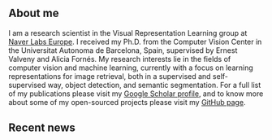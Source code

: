 ## About me

I am a research scientist in the Visual Representation Learning group at [Naver Labs Europe](https://europe.naverlabs.com/). I received my Ph.D. from the Computer Vision Center in the Universitat Autonoma de Barcelona, Spain, supervised by Ernest Valveny and Alicia Fornés. My research interests lie in the fields of computer vision and machine learning, currently with a focus on learning representations for image retrieval, both in a supervised and self-supervised way, object detection, and semantic segmentation. For a full list of my publications please visit my [Google Scholar profile](https://scholar.google.com/citations?user=0dUAE_EAAAAJ&hl=en), and to know more about some of my open-sourced projects please visit my [GitHub page](https://github.com/almazan).

## Recent news


